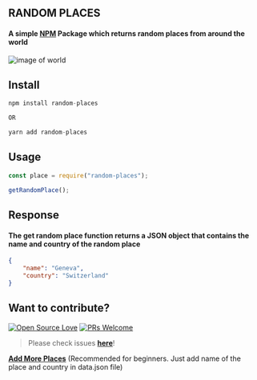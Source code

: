 ## RANDOM PLACES

#### A simple [NPM](https://www.npmjs.com/package/random-places) Package which returns random places from around the world

![image of world](https://cdn.pixabay.com/photo/2020/01/21/11/40/world-4782728_1280.jpg)

## Install

```js
npm install random-places

OR

yarn add random-places
```

## Usage

```js
const place = require("random-places");

getRandomPlace();
```

## Response

#### The get random place function returns a JSON object that contains the name and country of the random place

```json
{
    "name": "Geneva",
    "country": "Switzerland"
}
```

## Want to contribute?

[![Open Source Love](https://badges.frapsoft.com/os/v2/open-source.svg?v=103)](https://github.com/Gautam-Arora24) [![PRs Welcome](https://img.shields.io/badge/PRs-welcome-brightgreen.svg?style=flat&logo=github)](https://github.com/Gautam-Arora24/random-places/pulls)

> Please check issues **[here](https://github.com/Gautam-Arora24/random-places/issues)**!

**[Add More Places](https://github.com/Gautam-Arora24/random-places/pulls/)** (Recommended for beginners. Just add name of the place and country in data.json file)
